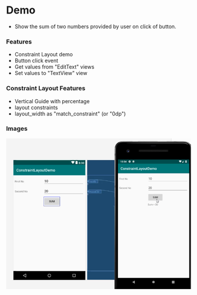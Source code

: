 # Demo
- Show the sum of two numbers provided by user on click of button.

### Features

- Constraint Layout demo
- Button click event
- Get values from "EditText" views
- Set values to "TextView" view


### Constraint Layout Features
- Vertical Guide with percentage
- layout constraints
- layout_width as "match_constraint" (or "0dp")

### Images

![01.png](images/01.png?raw=true "01.png")